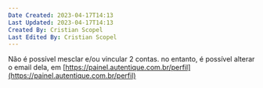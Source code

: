 ```yaml
---
Date Created: 2023-04-17T14:13
Last Updated: 2023-04-17T14:13
Created By: Cristian Scopel
Last Edited By: Cristian Scopel
---
```

Não é possível mesclar e/ou vincular 2 contas. no entanto, é possível alterar o email dela, em [https://painel.autentique.com.br/perfil](https://painel.autentique.com.br/perfil)